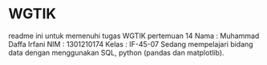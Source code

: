 # WGTIK

readme ini untuk memenuhi tugas WGTIK pertemuan 14
Nama : Muhammad Daffa Irfani
NIM : 1301210174
Kelas : IF-45-07
  Sedang mempelajari bidang data dengan menggunakan SQL, python (pandas dan matplotlib).
